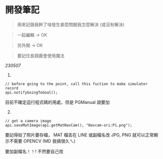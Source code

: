 # 開發筆記

> 用來記錄我幹了啥發生甚麼問題我怎麼解決 (或沒有解決)

> 一起編輯 -> OK

> 另外開 -> OK

> 要記住長頸鹿會使用魔法

*230507*

1.
```
// before going to the point, call this fuction to make simulator record
api.notifyGoingToGoal();
```
目前不確定這行程式碼的用處，但是 PGManual 說要加

2.
```
// get a camera image
api.saveMatImage(api.getMatNavCam(), "Navcam-ori:P1.png");
```
要記得拍了照片要存檔， MAT 檔丟在 LINE 或副檔名改 JPG, PNG 就可以正常顯示不需要 OPENCV (MD 我搞很久ㄟ)

要加副檔名！！! 不然要自己改

